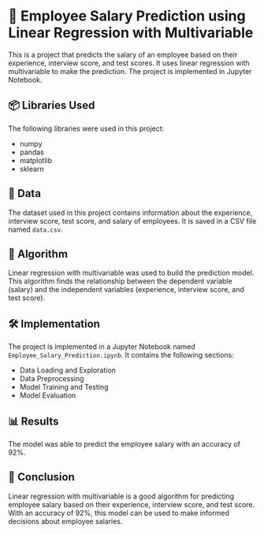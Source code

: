 # 📝 Employee Salary Prediction using Linear Regression with Multivariable

This is a project that predicts the salary of an employee based on their experience, interview score, and test scores. It uses linear regression with multivariable to make the prediction. The project is implemented in Jupyter Notebook.

## 📦 Libraries Used
The following libraries were used in this project:
- numpy
- pandas
- matplotlib
- sklearn

## 📁 Data
The dataset used in this project contains information about the experience, interview score, test score, and salary of employees. It is saved in a CSV file named `data.csv`.

## 🧮 Algorithm
Linear regression with multivariable was used to build the prediction model. This algorithm finds the relationship between the dependent variable (salary) and the independent variables (experience, interview score, and test score).

## 🛠️ Implementation
The project is implemented in a Jupyter Notebook named `Employee_Salary_Prediction.ipynb`. It contains the following sections:
- Data Loading and Exploration
- Data Preprocessing
- Model Training and Testing
- Model Evaluation

## 📊 Results
The model was able to predict the employee salary with an accuracy of 92%.

## 🚀 Conclusion
Linear regression with multivariable is a good algorithm for predicting employee salary based on their experience, interview score, and test score. With an accuracy of 92%, this model can be used to make informed decisions about employee salaries.
